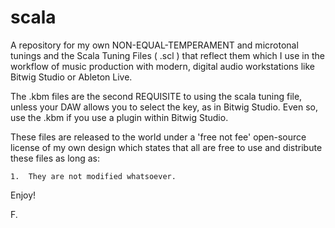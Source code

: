 # scala
A repository for my own NON-EQUAL-TEMPERAMENT and microtonal tunings and the Scala Tuning Files ( .scl )  that reflect them which I use in the workflow of music production with modern, digital audio workstations like Bitwig Studio or Ableton Live.  


The .kbm files are the second REQUISITE to using the scala tuning file, unless your DAW allows you to select the key, as in Bitwig Studio.  Even so, use the .kbm if you use a plugin within Bitwig Studio.


These files are released to the world under a 'free not fee' open-source license of my own design which states that all are free to use and distribute these files as long as:


    1.  They are not modified whatsoever.
    
    
Enjoy!


F.
